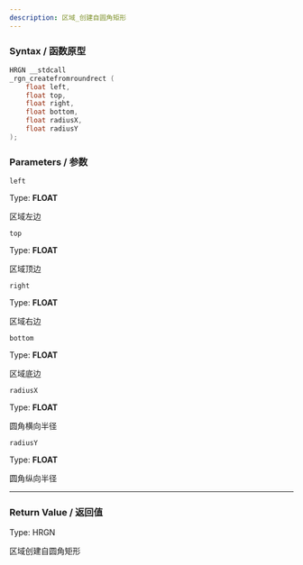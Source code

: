 ```yaml
---
description: 区域_创建自圆角矩形
---
```


### Syntax / 函数原型

```C++
HRGN __stdcall 
_rgn_createfromroundrect (
    float left,
    float top,
    float right,
    float bottom,
    float radiusX,
    float radiusY
);
```


### Parameters / 参数

`left`

Type: **FLOAT**

区域左边

`top`

Type: **FLOAT**

区域顶边

`right`

Type: **FLOAT**

区域右边

`bottom`

Type: **FLOAT**

区域底边

`radiusX`

Type: **FLOAT**

圆角横向半径

`radiusY`

Type: **FLOAT**

圆角纵向半径

---

### Return Value / 返回值

Type: HRGN

区域创建自圆角矩形
